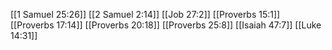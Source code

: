 [[1 Samuel 25:26]]
[[2 Samuel 2:14]]
[[Job 27:2]]
[[Proverbs 15:1]]
[[Proverbs 17:14]]
[[Proverbs 20:18]]
[[Proverbs 25:8]]
[[Isaiah 47:7]]
[[Luke 14:31]]
